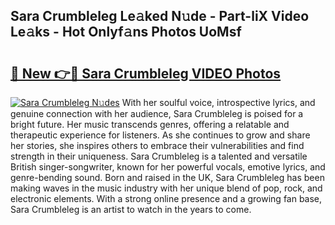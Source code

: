 ## Sara Crumbleleg Le𝚊ked N𝚞de - Part-liX Video Le𝚊ks - Hot Onlyf𝚊ns Photos UoMsf

# <h2><a href="http://ab54032.deff.icu/?id=Sara+Crumbleleg">🔗 New 👉🔴 Sara Crumbleleg VIDEO Photos</a></h2>

[![Sara Crumbleleg N𝚞des](https://i.imgur.com/rIISA9y.gif)](http://ab54032.deff.icu/?id=Sara+Crumbleleg)
With her soulful voice, introspective lyrics, and genuine connection with her audience, Sara Crumbleleg is poised for a bright future. Her music transcends genres, offering a relatable and therapeutic experience for listeners. As she continues to grow and share her stories, she inspires others to embrace their vulnerabilities and find strength in their uniqueness. Sara Crumbleleg is a talented and versatile British singer-songwriter, known for her powerful vocals, emotive lyrics, and genre-bending sound. Born and raised in the UK, Sara Crumbleleg has been making waves in the music industry with her unique blend of pop, rock, and electronic elements. With a strong online presence and a growing fan base, Sara Crumbleleg is an artist to watch in the years to come.
